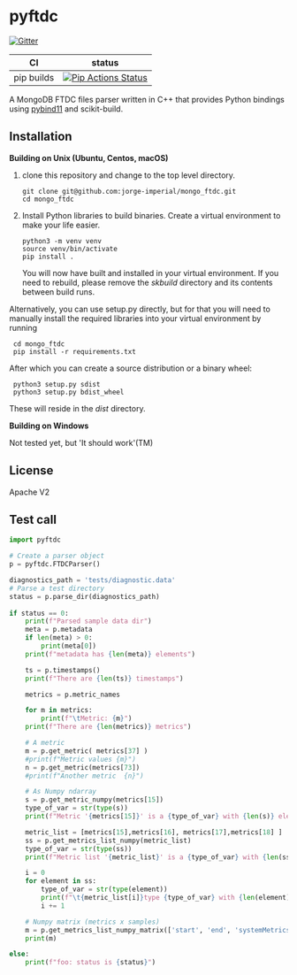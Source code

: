 pyftdc
==============

[![Gitter][gitter-badge]][gitter-link]

|      CI              | status |
|----------------------|--------|
| pip builds           | [![Pip Actions Status][actions-pip-badge]][actions-pip-link] |



A MongoDB FTDC files parser written in C++ that provides Python bindings using [pybind11](https://github.com/pybind/pybind11) and scikit-build.



[gitter-badge]:            https://badges.gitter.im/pybind/Lobby.svg
[gitter-link]:             https://gitter.im/pybind/Lobby
[actions-badge]:           https://github.com/pybind/pyftdc/workflows/Tests/badge.svg
[actions-conda-link]:      https://github.com/pybind/pyftdc/actions?query=workflow%3AConda
[actions-conda-badge]:     https://github.com/pybind/pyftdc/workflows/Conda/badge.svg
[actions-pip-link]:        https://github.com/pybind/pyftdc/actions?query=workflow%3APip
[actions-pip-badge]:       https://github.com/pybind/pyftdc/workflows/Pip/badge.svg
[actions-wheels-link]:     https://github.com/pybind/pyftdc/actions?query=workflow%3AWheels
[actions-wheels-badge]:    https://github.com/pybind/pyftdc/workflows/Wheels/badge.svg

Installation
------------

**Building on Unix (Ubuntu, Centos, macOS)**

 
  
 1. clone this repository and change to the top level directory.
      ```
      git clone git@github.com:jorge-imperial/mongo_ftdc.git 
      cd mongo_ftdc
      ```
      
 2. Install Python libraries to build binaries. Create a virtual environment to make your life easier.
 
      ```
      python3 -m venv venv
      source venv/bin/activate
      pip install .
      ```
      
    You will now have built and installed in your virtual environment. If you need to rebuild, please remove the _skbuild_ directory and its contents between build runs.
    
    

Alternatively, you can use setup.py directly, but for that you will need to manually install the required libraries into your virtual environment by running

     
     cd mongo_ftdc
     pip install -r requirements.txt
     
     
After which you can create a source distribution or a binary wheel:

     
     python3 setup.py sdist
     python3 setup.py bdist_wheel
     
These will reside in the _dist_ directory.


**Building on Windows**
  
  Not tested yet, but 'It should work'(TM)
  


License
-------

Apache V2

Test call
---------

```python
import pyftdc

# Create a parser object
p = pyftdc.FTDCParser()

diagnostics_path = 'tests/diagnostic.data'   
# Parse a test directory
status = p.parse_dir(diagnostics_path)
 
if status == 0:
    print(f"Parsed sample data dir")
    meta = p.metadata
    if len(meta) > 0:
        print(meta[0])
    print(f"metadata has {len(meta)} elements")

    ts = p.timestamps()
    print(f"There are {len(ts)} timestamps")

    metrics = p.metric_names

    for m in metrics:
        print(f"\tMetric: {m}")
    print(f"There are {len(metrics)} metrics")

    # A metric
    m = p.get_metric( metrics[37] )
    #print(f"Metric values {m}")
    n = p.get_metric(metrics[73])
    #print(f"Another metric  {n}")

    # As Numpy ndarray
    s = p.get_metric_numpy(metrics[15])
    type_of_var = str(type(s))
    print(f"Metric '{metrics[15]}' is a {type_of_var} with {len(s)} elements")

    metric_list = [metrics[15],metrics[16], metrics[17],metrics[18] ]
    ss = p.get_metrics_list_numpy(metric_list)
    type_of_var = str(type(ss))
    print(f"Metric list '{metric_list}' is a {type_of_var} with {len(ss)} elements")

    i = 0
    for element in ss:
        type_of_var = str(type(element))
        print(f"\t{metric_list[i]}type {type_of_var} with {len(element)} elements")
        i += 1

    # Numpy matrix (metrics x samples)
    m = p.get_metrics_list_numpy_matrix(['start', 'end', 'systemMetrics.disks.nvme1n1.reads', 'systemMetrics.cpu.num_cpus', 'serverStatus.connections.current'])
    print(m)

else:
    print(f"foo: status is {status}")


```

[`cibuildwheel`]:          https://cibuildwheel.readthedocs.io
